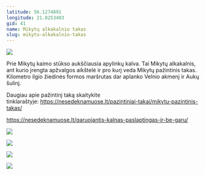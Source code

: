```yaml
---
latitude: 56.1274891
longitude: 21.8253493
gid: 41
name: Mikytų alkakalnio takas
slug: mikytu-alkakalnio-takas
---
```

![](https://doc-0s-ag-mymaps.googleusercontent.com/untrusted/hostedimage/ihucu48q9m5s1hftel5u85tfdc/4t8rbrb0dl75no98vk2kfjqptg/1641717000000/-WPmm_dsOCr8C_2Ftfdhs7CzXYdOD0wc/*/6AIsG_vYXgSdQG8OngxzEsK6BHKEPeKosSCWMxu5OO7Rl_E79C-Ge4HXtlCBPm2xXwo098Bjl_P3f7cCq9RwtmJGaFvUI-tkhwV3PNdGbhMarUe0rTJAnoGV6zWkKIIjHAKj9Wek-vzfHc88hAcmV0ANUvHs6lF9iO2Ggv0zG5mwXH3EdzT6fm4QcS8NI2PwCWA?session=0&fife)  
  
Prie Mikytų kaimo stūkso aukščiausia apylinkų kalva. Tai Mikytų alkakalnis, ant kurio įrengta apžvalgos aikštelė ir pro kurį veda Mikytų pažintinis takas. Kilometro ilgio žiedinės formos maršrutas dar aplanko Velnio akmenį ir Aukų šulinį.   
  
Daugiau apie pažintinį taką skaitykite tinklaraštyje: https://nesedeknamuose.lt/pazintiniai-takai/mikytu-pazintinis-takas/  
  
https://nesedeknamuose.lt/garuojantis-kalnas-paslaptingas-ir-be-garu/  
  
![](https://doc-0g-ag-mymaps.googleusercontent.com/untrusted/hostedimage/ihucu48q9m5s1hftel5u85tfdc/gb82g3lgmnh176kdoj1gqlktlc/1641717000000/-WPmm_dsOCr8C_2Ftfdhs7CzXYdOD0wc/*/6AIsG_vbct3QAexsX2l_vOyAeSVGtg8nGYpDbWwvBUuLMSDHTD1zsFAuj4ekgL-i5Bs6Oh9RZhO9Pfl7HEhw9p03Gr0quRbP5nBLdOyWDN3KlDKal-GCUYK3kHIdL0rueJiefp7Mq3o8jB14IB0XSFFBnrLYIVij1NdFOC9oBjqj_LCv9JqKdXxS1NKKnU-vspg?session=0&fife)  
  
![](https://doc-08-ag-mymaps.googleusercontent.com/untrusted/hostedimage/ihucu48q9m5s1hftel5u85tfdc/9vntmkbuoqhqrpl89fo8sd207o/1641717000000/-WPmm_dsOCr8C_2Ftfdhs7CzXYdOD0wc/*/6AIsG_vYUaUFjx05lrZ-uRK4_nU-rHC5WEvM08OfT9i_3WS0Wh5rfUd9Sfd2mlIk9KicFAweEE1CfeaPY46DA7CGc9nrIEtja4pBqHR_SbP_Li-sSTEKM3KlztC5ESomgcfqFyZIovmNcvfeAR_wxSOrg13aEOwpztGzVE-C4SFgX2Hcs4zCbf0pThf87h1DfLg?session=0&fife)  
  
![](https://doc-0k-ag-mymaps.googleusercontent.com/untrusted/hostedimage/ihucu48q9m5s1hftel5u85tfdc/tj5d9ueieg9f7mms3s1dttuk7o/1641717000000/-WPmm_dsOCr8C_2Ftfdhs7CzXYdOD0wc/*/6AIsG_vZ-YT0wQxCQcTZXtc_RRfS6whI8vjWum9ApH9CGdTGe5Zv3HepaLJlqPPK6ttQYj-56xlayAVRxRQEGOUTLVyyM5NsJVQjmOv0x3Bt37n-UtmhgTt7vZ8jJs4ZZhc2AkLwUqt0xH-A4Lox02mtBXJlxxLfuI9LS-vmOmhNmzqjuJfc3AnfZ9d62nagimQ?session=0&fife)  
  
![](https://doc-0g-ag-mymaps.googleusercontent.com/untrusted/hostedimage/ihucu48q9m5s1hftel5u85tfdc/krr73sfigtdjhtvfbi8fjtg600/1641717000000/-WPmm_dsOCr8C_2Ftfdhs7CzXYdOD0wc/*/6AIsG_vaMElsXRLRupRN52ap8qCSbOB6kSJK06vPlbyGZkJc9p4nq6a1uvS_0V8lc82F4Ssl64WBPcKW34VAPLIZV5SQ_Ye9B7KWpTtB3SzVqr8ufqudGhzvUQlRwQYyet0bCDkkrUo1eIJxXL-DZvkfuFDTO27PRWyrOU97gUbJ74VtSpSNT25XWv8n0b-7ktA?session=0&fife)
